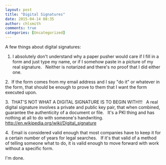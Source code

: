 ```yaml
---
layout: post
title: "Digital Signatures"
date: 2015-04-14 08:35
author: chlsmith
comments: true
categories: [Uncategorized]
---
```

A few things about digital signatures:

1. I absolutely don't understand why a paper pusher would care if I fill in a form and just type my name, or if I somehow paste in a picture of my real signature.   Neither is notarized and there's no proof that I did either one.

2.  If the form comes from my email address and I say "do it" or whatever in the form, that should be enough to prove to them that I want the form executed upon.

3.  THAT'S NOT WHAT A DIGITAL SIGNATURE IS TO BEGIN WITH!!!   A real digital signature involves a private and public key pair, that when combined, guarantee the authenticity of a document or file.   It's a PKI thing and has nothing at all to do with someone's handwriting.   http://en.wikipedia.org/wiki/Digital_signature

4.  Email is considered valid enough that most companies have to keep it for a certain number of years for legal searches.   If it's that valid of a method of telling someone what to do, it is valid enough to move forward with work without a specific form.

I'm done.
